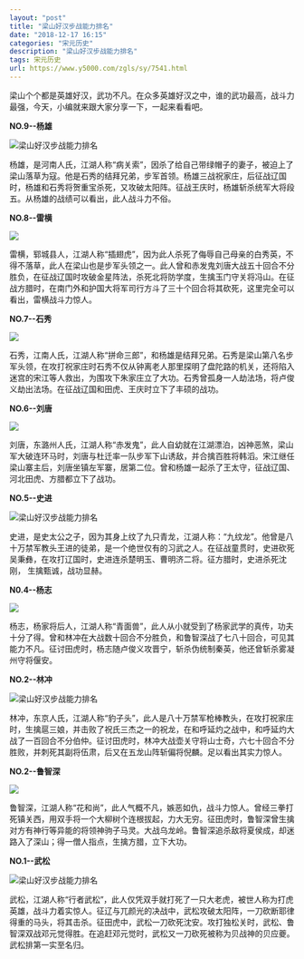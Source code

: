 ```yaml
---
layout: "post"
title: "梁山好汉步战能力排名"
date: "2018-12-17 16:15"
categories: "宋元历史"
description: "梁山好汉步战能力排名"
tags: 宋元历史
url: https://www.y5000.com/zgls/sy/7541.html
---
```






梁山个个都是英雄好汉，武功不凡。在众多英雄好汉之中，谁的武功最高，战斗力最强，今天，小编就来跟大家分享一下，一起来看看吧。

**NO.9--杨雄**

![梁山好汉步战能力排名](/uploads/allimg/161216/6-1612161JIT40.JPG)

杨雄，是河南人氏，江湖人称“病关索”，因杀了给自己带绿帽子的妻子，被迫上了梁山落草为寇。他是石秀的结拜兄弟，步军首领。杨雄三战祝家庄，后征战辽国时，杨雄和石秀将贺重宝杀死，又攻破太阳阵。征战王庆时，杨雄斩杀统军大将段五。从杨雄的战绩可以看出，此人战斗力不俗。

**NO.8--雷横**

![](/uploads/allimg/161216/6-1612161JQ5613.JPG)

雷横，郓城县人，江湖人称“插翅虎”，因为此人杀死了侮辱自己母亲的白秀英，不得不落草，此人在梁山也是步军头领之一。此人曾和赤发鬼刘唐大战五十回合不分胜负，在征战辽国时攻破金星阵法，杀死北将防学度，生擒玉门守关将冯山。在征战方腊时，在南门外和护国大将军司行方斗了三十个回合将其砍死，这里完全可以看出，雷横战斗力惊人。

**NO.7--石秀**

![](/uploads/allimg/161216/6-1612161K13a59.JPG)

石秀，江南人氏，江湖人称“拼命三郎”，和杨雄是结拜兄弟。石秀是梁山第八名步军头领，在攻打祝家庄时石秀不仅从钟离老人那里探明了盘陀路的机关，还将陷入迷宫的宋江等人救出，为围攻下朱家庄立了大功。石秀曾孤身一人劫法场，将卢俊义劫出法场。在征战辽国和田虎、王庆时立下了丰硕的战功。

**NO.6--刘唐**

![](/uploads/allimg/161216/6-1612161K21A17.JPG)

刘唐，东潞州人氏，江湖人称“赤发鬼”，此人自幼就在江湖漂泊，凶神恶煞，梁山军大破连环马时，刘唐与杜迁率一队步军下山诱敌，并合擒百胜将韩滔。宋江继任梁山寨主后，刘唐坐镇左军寨，居第二位。曾和杨雄一起杀了王太守，征战辽国、河北田虎、方腊都立下了战功。

**NO.5--史进**

![梁山好汉步战能力排名](/uploads/allimg/161216/6-1612161K245338.JPG)

史进，是史太公之子，因为其身上纹了九只青龙，江湖人称：“九纹龙”。他曾是八十万禁军教头王进的徒弟，是一个绝世仅有的习武之人。在征战童贯时，史进砍死吴秉彝，在攻打辽国时，史进连杀楚明玉、曹明济二将。征方腊时，史进杀死沈刚，
生擒甄诚，战功显赫。

**N0.4--杨志**

![](https://img.y5000.com/uploads/allimg/161216/1JRa016-3.jpg)

杨志，杨家将后人，江湖人称“青面兽”，此人从小就受到了杨家武学的真传，功夫十分了得。曾和林冲在大战数十回合不分胜负，和鲁智深战了七八十回合，可见其能力不凡。征讨田虎时，杨志随卢俊义攻晋宁，斩杀伪统制秦英，他还曾斩杀雾凝州守将偃安。

**NO.2--林冲**

![梁山好汉步战能力排名](/uploads/allimg/161216/6-1612161K40J07.JPG)

林冲，东京人氏，江湖人称“豹子头”，此人是八十万禁军枪棒教头，在攻打祝家庄时，生擒扈三娘，并击败了祝氏三杰之一的祝龙，在和呼延灼之战中，和呼延灼大战了一百回合不分伯仲。征讨田虎时，林冲大战壶关守将山士奇，六七十回合不分胜败，并刺死其副将伍肃，后又在五龙山阵斩偏将倪麟。足以看出其实力惊人。

**NO.2--鲁智深**

![](https://img.y5000.com/uploads/allimg/161216/1JRa202-5.jpg)

鲁智深，江湖人称“花和尚”，此人气概不凡，嫉恶如仇，战斗力惊人。曾经三拳打死镇关西，用双手将一个大柳树个连根拔起，力大无穷。征田虎时，鲁智深曾生擒对方有神行等异能的将领神驹子马灵。大战乌龙岭。鲁智深追杀敌将夏侯成，却迷路入了深山；得一僧人指点，生擒方腊，立下大功。

**NO.1--武松**

![梁山好汉步战能力排名](/uploads/allimg/161216/6-1612161K32A33.JPG)

武松，江湖人称“行者武松”，此人仅凭双手就打死了一只大老虎，被世人称为打虎英雄，战斗力着实惊人。征辽与兀颜光的决战中，武松攻破太阳阵，一刀砍断耶律得重的马头，将其击杀。征田虎中，武松一刀砍死沈安。攻打独松关时，武松、鲁智深双战邓元觉得胜。在追赶邓元觉时，武松又一刀砍死被称为贝战神的贝应夔。武松排第一实至名归。

